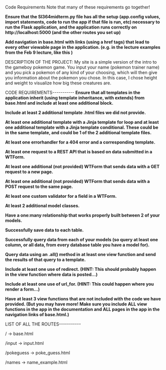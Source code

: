 Code Requirements
Note that many of these requirements go together!

 **Ensure that the SI364midterm.py file has all the setup (app.config values, import statements, code to run the app if that file is run, etc) necessary to run the Flask application, and the application runs correctly on http://localhost:5000 (and the other routes you set up)**

 **Add navigation in base.html with links (using a href tags) that lead to every other viewable page in the application. (e.g. in the lecture examples from the Feb 9 lecture, like this )**

 DESCRIPTION OF THE PROJECT: My site is a simple version of the intro to the gameboy pokemon game. You input your name (pokemon trainer name) and you pick a pokemon of any kind of your choosing, which will then give you information about the pokemon you chose. In this case, I chose height and weight to visualize how big these creatures are.


CODE REQUIREMENTS-----------
 **Ensure that all templates in the application inherit (using template inheritance, with extends) from base.html and include at least one additional block.**

 **Include at least 2 additional template .html files we did not provide.**

 **At least one additional template with a Jinja template for loop and at least one additional template with a Jinja template conditional.
 	These could be in the same template, and could be 1 of the 2 additional template files.**

 **At least one errorhandler for a 404 error and a corresponding template.**

 **At least one request to a REST API that is based on data submitted in a WTForm.**

 **At least one additional (not provided) WTForm that sends data with a GET request to a new page.**

 **At least one additional (not provided) WTForm that sends data with a POST request to the same page.**

 **At least one custom validator for a field in a WTForm.**

 **At least 2 additional model classes.**

 **Have a one:many relationship that works properly built between 2 of your models.**

 **Successfully save data to each table.**

 **Successfully query data from each of your models (so query at least one column, or all data, from every database table you have a model for).**

 **Query data using an .all() method in at least one view function and send the results of that query to a template.**

 **Include at least one use of redirect. (HINT: This should probably happen in the view function where data is posted...)**

 **Include at least one use of url_for. (HINT: This could happen where you render a form...)**

 **Have at least 3 view functions that are not included with the code we have provided. (But you may have more! Make sure you include ALL view functions in the app in the documentation and ALL pages in the app in the navigation links of base.html.)**


LIST OF ALL THE ROUTES-----------

/ -> base.html


/input -> input.html


/pokeguess -> poke_guess.html


/names -> name_example.html







